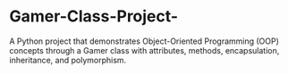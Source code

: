# Gamer-Class-Project-
 A Python project that demonstrates Object-Oriented Programming (OOP) concepts through a Gamer class with attributes, methods, encapsulation, inheritance, and polymorphism.
